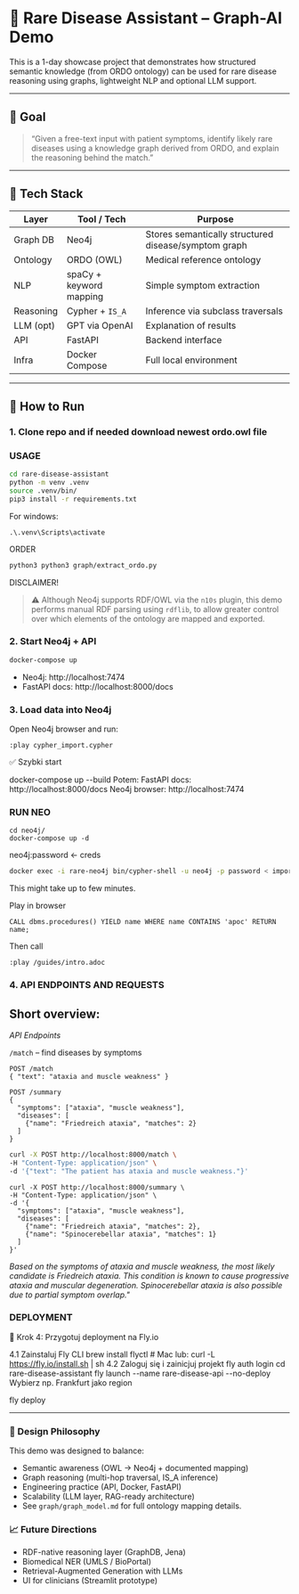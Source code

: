 # 🧠 Rare Disease Assistant – Graph-AI Demo

This is a 1-day showcase project that demonstrates how structured semantic knowledge (from ORDO ontology) can be used for rare disease reasoning using graphs, lightweight NLP and optional LLM support.

---

## 🎯 Goal

> “Given a free-text input with patient symptoms, identify likely rare diseases using a knowledge graph derived from ORDO, and explain the reasoning behind the match.”

---

## 🧱 Tech Stack

| Layer       | Tool / Tech           | Purpose                         |
|-------------|------------------------|----------------------------------|
| Graph DB    | Neo4j                  | Stores semantically structured disease/symptom graph |
| Ontology    | ORDO (OWL)             | Medical reference ontology       |
| NLP         | spaCy + keyword mapping| Simple symptom extraction        |
| Reasoning   | Cypher + `IS_A`        | Inference via subclass traversals |
| LLM (opt)   | GPT via OpenAI         | Explanation of results           |
| API         | FastAPI                | Backend interface                |
| Infra       | Docker Compose         | Full local environment           |

---

## 🚀 How to Run

### 1. Clone repo and if needed download newest ordo.owl file

### USAGE
```bash
cd rare-disease-assistant
python -m venv .venv
source .venv/bin/
pip3 install -r requirements.txt
```

For windows:
```
.\.venv\Scripts\activate
```


ORDER
```bash
python3 python3 graph/extract_ordo.py

```

DISCLAIMER!

> ⚠️ Although Neo4j supports RDF/OWL via the `n10s` plugin, this demo performs manual RDF parsing using `rdflib`, to allow greater control over which elements of the ontology are mapped and exported.


### 2. Start Neo4j + API
```bash
docker-compose up
```

* Neo4j: http://localhost:7474 
* FastAPI docs: http://localhost:8000/docs

### 3. Load data into Neo4j
Open Neo4j browser and run:
```cypher
:play cypher_import.cypher
```

✅ Szybki start

docker-compose up --build
Potem:
FastAPI docs: http://localhost:8000/docs
Neo4j browser: http://localhost:7474


### RUN NEO
```
cd neo4j/
docker-compose up -d
```
neo4j:password <- creds

```bash
docker exec -i rare-neo4j bin/cypher-shell -u neo4j -p password < import.cypher
```

This might take up to few minutes.


Play in browser
```
CALL dbms.procedures() YIELD name WHERE name CONTAINS 'apoc' RETURN name;
```

Then call
```
:play /guides/intro.adoc

```
### 4. API ENDPOINTS AND REQUESTS

## Short overview:
*API Endpoints*

`/match` – find diseases by symptoms
```
POST /match
{ "text": "ataxia and muscle weakness" }
```


```
POST /summary
{
  "symptoms": ["ataxia", "muscle weakness"],
  "diseases": [
    {"name": "Friedreich ataxia", "matches": 2}
  ]
}
```

```bash
curl -X POST http://localhost:8000/match \
-H "Content-Type: application/json" \
-d '{"text": "The patient has ataxia and muscle weakness."}'
```


```
curl -X POST http://localhost:8000/summary \
-H "Content-Type: application/json" \
-d '{
  "symptoms": ["ataxia", "muscle weakness"],
  "diseases": [
    {"name": "Friedreich ataxia", "matches": 2},
    {"name": "Spinocerebellar ataxia", "matches": 1}
  ]
}'
```


_Based on the symptoms of ataxia and muscle weakness, the most likely candidate is Friedreich ataxia. This condition is known to cause progressive ataxia and muscular degeneration. Spinocerebellar ataxia is also possible due to partial symptom overlap."_


### DEPLOYMENT

🐳 Krok 4: Przygotuj deployment na Fly.io

4.1 Zainstaluj Fly CLI
brew install flyctl  # Mac
lub:
curl -L https://fly.io/install.sh | sh
4.2 Zaloguj się i zainicjuj projekt
fly auth login
cd rare-disease-assistant
fly launch --name rare-disease-api --no-deploy
Wybierz np. Frankfurt jako region


fly deploy

---
### 🧠 Design Philosophy

This demo was designed to balance:
* Semantic awareness (OWL → Neo4j + documented mapping)
* Graph reasoning (multi-hop traversal, IS_A inference)
* Engineering practice (API, Docker, FastAPI)
* Scalability (LLM layer, RAG-ready architecture)
* See `graph/graph_model.md` for full ontology mapping details.

### 📈 Future Directions
* RDF-native reasoning layer (GraphDB, Jena)
* Biomedical NER (UMLS / BioPortal)
* Retrieval-Augmented Generation with LLMs
* UI for clinicians (Streamlit prototype)

